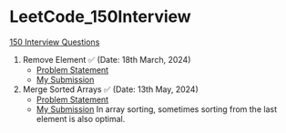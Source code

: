 # LeetCode_150Interview

[150 Interview Questions](https://leetcode.com/studyplan/top-interview-150/)

1. Remove Element ✅ (Date: 18th March, 2024)
   - [Problem Statement](https://leetcode.com/problems/remove-element/description/?envType=study-plan-v2&envId=top-interview-150)
   - [My Submission](https://github.com/shivliagrawal/LeetCode_150Interview/blob/main/removeElement.cpp)
2. Merge Sorted Arrays ✅ (Date: 13th May, 2024)
   - [Problem Statement](https://leetcode.com/problems/merge-sorted-array/description/?envType=study-plan-v2&envId=top-interview-150)
   - [My Submission](https://github.com/shivliagrawal/LeetCode_150Interview/blob/main/MergeSortedArray.cpp)
   In array sorting, sometimes sorting from the last element is also optimal.
